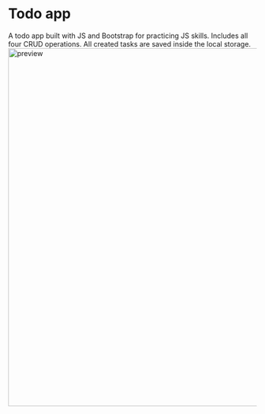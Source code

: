 # Todo app
A todo app built with JS and Bootstrap for practicing JS skills. Includes all four CRUD operations. All created tasks are saved inside the local storage. 
<img width="725" alt="preview" src="https://github.com/BekzodIsakov/todo-app/assets/71423825/76797c07-acd6-4ce5-a0f4-980a3f25278a">
